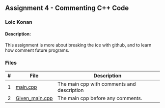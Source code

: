 ## Assignment 4 - Commenting C++ Code
### Loic Konan
#### Description:
This assignment is more about breaking the ice with github, and to learn how comment future programs.

### Files

|   #   | File                             | Description                                |
| :---: | -------------------------------- | ------------------------------------------ |
|   1   | [main.cpp](main.cpp)             | The main cpp with comments and description |
|   2   | [Given_main.cpp](Given_main.cpp) | The main cpp before any comments.          |
